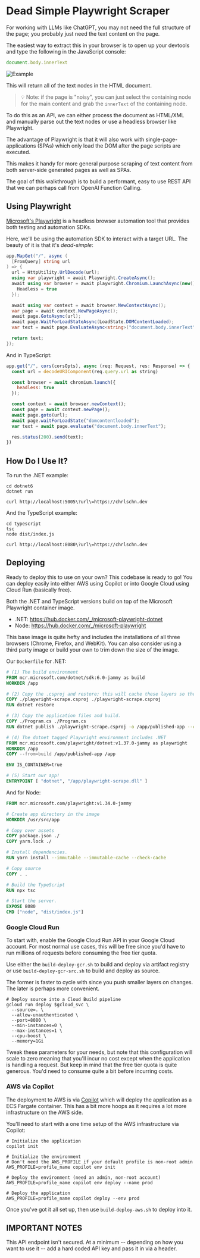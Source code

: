 # Dead Simple Playwright Scraper

For working with LLMs like ChatGPT, you may not need the full structure of the page; you probably just need the text content on the page.

The easiest way to extract this in your browser is to open up your devtools and type the following in the JavaScript console:

```js
document.body.innerText
```

![Example](/images/document-body-cap.gif)

This will return all of the text nodes in the HTML document.

> 💡 Note: if the page is "noisy", you can just select the containing node for the main content and grab the `innerText` of the containing node.

To do this as an API, we can either process the document as HTML/XML and manually parse out the text nodes or use a headless browser like Playwright.

The advantage of Playwright is that it will also work with single-page-applications (SPAs) which only load the DOM after the page scripts are executed.

This makes it handy for more general purpose scraping of text content from both server-side generated pages as well as SPAs.

The goal of this walkthrough is to build a performant, easy to use REST API that we can perhaps call from OpenAI Function Calling.

## Using Playwright

[Microsoft's Playwright](https://playwright.dev/) is a headless browser automation tool that provides both testing and automation SDKs.

Here, we'll be using the automation SDK to interact with a target URL.  The beauty of it is that it's _dead-simple_:

```csharp
app.MapGet("/", async (
  [FromQuery] string url
) => {
  url = HttpUtility.UrlDecode(url);
  using var playwright = await Playwright.CreateAsync();
  await using var browser = await playwright.Chromium.LaunchAsync(new() {
    Headless = true
  });

  await using var context = await browser.NewContextAsync();
  var page = await context.NewPageAsync();
  await page.GotoAsync(url);
  await page.WaitForLoadStateAsync(LoadState.DOMContentLoaded);
  var text = await page.EvaluateAsync<string>("document.body.innerText");

  return text;
});
```

And in TypeScript:

```js
app.get("/", cors(corsOpts), async (req: Request, res: Response) => {
  const url = decodeURIComponent(req.query.url as string)

  const browser = await chromium.launch({
    headless: true
  });

  const context = await browser.newContext();
  const page = await context.newPage();
  await page.goto(url);
  await page.waitForLoadState("domcontentloaded");
  var text = await page.evaluate("document.body.innerText");

  res.status(200).send(text);
})
```

## How Do I Use It?

To run the .NET example:

```shell
cd dotnet6
dotnet run

curl http://localhost:5005\?url\=https://chrlschn.dev
```

And the TypeScript example:

```shell
cd typescript
tsc
node dist/index.js

curl http://localhost:8080\?url\=https://chrlschn.dev
```

## Deploying

Ready to deploy this to use on your own?  This codebase is ready to go!  You can deploy easily into either AWS using Copilot or into Google Cloud using Cloud Run (basically free).

Both the .NET and TypeScript versions build on top of the Microsoft Playwright container image.

- .NET: https://hub.docker.com/_/microsoft-playwright-dotnet
- Node: https://hub.docker.com/_/microsoft-playwright

This base image is quite hefty and includes the installations of all three browsers (Chrome, Firefox, and WebKit).  You can also consider using a third party image or build your own to trim down the size of the image.

Our `Dockerfile` for .NET:

```dockerfile
# (1) The build environment
FROM mcr.microsoft.com/dotnet/sdk:6.0-jammy as build
WORKDIR /app

# (2) Copy the .csproj and restore; this will cache these layers so they are not run if no changes.
COPY ./playwright-scrape.csproj ./playwright-scrape.csproj
RUN dotnet restore

# (3) Copy the application files and build.
COPY ./Program.cs ./Program.cs
RUN dotnet publish ./playwright-scrape.csproj -o /app/published-app --configuration Release

# (4) The dotnet tagged Playwright environment includes .NET
FROM mcr.microsoft.com/playwright/dotnet:v1.37.0-jammy as playwright
WORKDIR /app
COPY --from=build /app/published-app /app

ENV IS_CONTAINER=true

# (5) Start our app!
ENTRYPOINT [ "dotnet", "/app/playwright-scrape.dll" ]
```

And for Node:

```dockerfile
FROM mcr.microsoft.com/playwright:v1.34.0-jammy

# Create app directory in the image
WORKDIR /usr/src/app

# Copy over assets
COPY package.json ./
COPY yarn.lock ./

# Install dependencies.
RUN yarn install --immutable --immutable-cache --check-cache

# Copy source
COPY . .

# Build the TypeScript
RUN npx tsc

# Start the server.
EXPOSE 8080
CMD ["node", "dist/index.js"]
```

### Google Cloud Run

To start with, enable the Google Cloud Run API in your Google Cloud account.  For most normal use cases, this will be free since you'd have to run millions of requests before consuming the free tier quota.

Use either the `build-deploy-gcr.sh` to build and deploy via artifact registry or use `build-deploy-gcr-src.sh` to build and deploy as source.

The former is faster to cycle with since you push smaller layers on changes.  The later is perhaps more convenient.

```shell
# Deploy source into a Cloud Build pipeline
gcloud run deploy $gcloud_svc \
  --source=. \
  --allow-unauthenticated \
  --port=8080 \
  --min-instances=0 \
  --max-instances=1 \
  --cpu-boost \
  --memory=1Gi
```

Tweak these parameters for your needs, but note that this configuration will scale to zero meaning that you'll incur no cost except when the application is handling a request.  But keep in mind that the free tier quota is quite generous.  You'd need to consume quite a bit before incurring costs.

### AWS via Copilot

The deployment to AWS is via [Copilot](https://aws.github.io/copilot-cli/) which will deploy the application as a ECS Fargate container.  This has a bit more hoops as it requires a lot more infrastructure on the AWS side.

You'll need to start with a one time setup of the AWS infrastructure via Copilot:

```shell
# Initialize the application
copilot init

# Initialize the environment
# Don't need the AWS_PROFILE if your default profile is non-root admin
AWS_PROFILE=profile_name copilot env init

# Deploy the environment (need an admin, non-root account)
AWS_PROFILE=profile_name copilot env deploy --name prod

# Deploy the application
AWS_PROFILE=profile_name copilot deploy --env prod
```

Once you've got it all set up, then use `build-deploy-aws.sh` to deploy into it.

## IMPORTANT NOTES

This API endpoint isn't secured.  At a minimum -- depending on how you want to use it -- add a hard coded API key and pass it in via a header.
